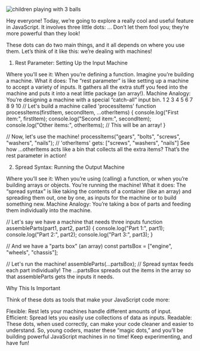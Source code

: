 ![children playing with 3 balls](https://agunechembaekene.wordpress.com/wp-content/uploads/2025/04/3_black_children_playing_with_a_transparent.jpeg?w=1024)

Hey everyone! Today, we’re going to explore a really cool and useful feature in JavaScript. It involves three little dots: ... Don’t let them fool you; they’re more powerful than they look!

These dots can do two main things, and it all depends on where you use them. Let’s think of it like this: we’re dealing with machines!

1. Rest Parameter: Setting Up the Input Machine

Where you’ll see it: When you’re defining a function. Imagine you’re building a machine.
What it does: The “rest parameter” is like setting up a machine to accept a variety of inputs. It gathers all the extra stuff you feed into the machine and puts it into a neat little package (an array!).
Machine Analogy: You’re designing a machine with a special “catch-all” input bin.
1
2
3
4
5
6
7
8
9
10
// Let's build a machine called 'processItems'
function processItems(firstItem, secondItem, ...otherItems) {
  console.log("First item:", firstItem);
  console.log("Second item:", secondItem);
  console.log("Other items:", otherItems); // This will be an array!
}
 
// Now, let's use the machine!
processItems("gears", "bolts", "screws", "washers", "nails"); 
// 'otherItems' gets: ["screws", "washers", "nails"]
See how ...otherItems acts like a bin that collects all the extra items? That’s the rest parameter in action!

2. Spread Syntax: Running the Output Machine

Where you’ll see it: When you’re using (calling) a function, or when you’re building arrays or objects. You’re running the machine!
What it does: The “spread syntax” is like taking the contents of a container (like an array) and spreading them out, one by one, as inputs for the machine or to build something new.
Machine Analogy: You’re taking a box of parts and feeding them individually into the machine.

// Let's say we have a machine that needs three inputs
function assembleParts(part1, part2, part3) {
  console.log("Part 1:", part1);
  console.log("Part 2:", part2);
  console.log("Part 3:", part3);
}
 
// And we have a "parts box" (an array)
const partsBox = ["engine", "wheels", "chassis"];
 
// Let's run the machine!
assembleParts(...partsBox); // Spread syntax feeds each part individually!
The ...partsBox spreads out the items in the array so that assembleParts gets the inputs it needs.

Why This Is Important

Think of these dots as tools that make your JavaScript code more:

Flexible: Rest lets your machines handle different amounts of input.
Efficient: Spread lets you easily use collections of data as inputs.
Readable: These dots, when used correctly, can make your code cleaner and easier to understand.
So, young coders, master these “magic dots,” and you’ll be building powerful JavaScript machines in no time! Keep experimenting, and have fun!

